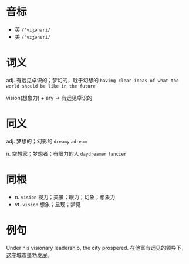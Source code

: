 # 音标

- 英 `/'viʒənəri/`
- 美 `/'vɪʒənɛri/`

# 词义

adj. 有远见卓识的；梦幻的，耽于幻想的
`having clear ideas of what the world should be like in the future`



vision(想象力) + ary → 有远见卓识的

# 同义

adj. 梦想的；幻影的
`dreamy` `adream`

n. 空想家；梦想者；有眼力的人
`daydreamer` `fancier`

# 同根

- n. `vision` 视力；美景；眼力；幻象；想象力
- vt. `vision` 想象；显现；梦见

# 例句

Under his visionary leadership, the city prospered.
在他富有远见的领导下，这座城市蓬勃发展。


